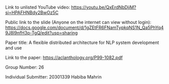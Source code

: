 Link to unlisted YouTube video:
https://youtu.be/QxErdNbDjiM?si=HPAFHNBdy2BwOz5C

Public link to the slide (Anyone on the internet can view without login):
https://docs.google.com/document/d/1gZEtFR6FNamTypkqNS1N_Qa5PhYq49J8l9nfH3p-TgQ/edit?usp=sharing

Paper title:
A flexible distributed architecture for NLP system
development and use


Link to the paper:
https://aclanthology.org/P99-1082.pdf

Group Number:
26

Individual Submitter:
20301339 Habiba Mahrin
